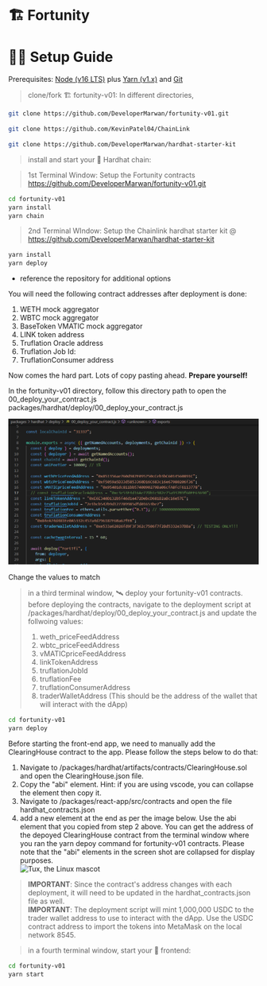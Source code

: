 # 🏗 Fortunity

# 🏄‍♂️ Setup Guide

Prerequisites: [Node (v16 LTS)](https://nodejs.org/en/download/) plus [Yarn (v1.x)](https://classic.yarnpkg.com/en/docs/install/) and [Git](https://git-scm.com/downloads)

> clone/fork 🏗 fortunity-v01:
In different directories,
```bash
git clone https://github.com/DeveloperMarwan/fortunity-v01.git
```
```bash
git clone https://github.com/KevinPatel04/ChainLink
```
```bash
git clone https://github.com/DeveloperMarwan/hardhat-starter-kit
```

> install and start your 👷‍ Hardhat chain:

> 1st Terminal Window:
Setup the Fortunity contracts https://github.com/DeveloperMarwan/fortunity-v01.git

```bash
cd fortunity-v01
yarn install
yarn chain
```

> 2nd Terminal WIndow:
 Setup the Chainlink hardhat starter kit @ https://github.com/DeveloperMarwan/hardhat-starter-kit

```bash
yarn install
yarn deploy
```
- reference the repository for additional options

You will need the following contract addresses after deployment is done:  
1. WETH mock aggregator
2. WBTC mock aggregator
3. BaseToken VMATIC mock aggregator
4. LINK token address
5. Truflation Oracle address
6. Truflation Job Id:
7. TruflationConsumer address

Now comes the hard part. Lots of copy pasting ahead. <b>Prepare yourself!</b>

In the fortunity-v01 directory, follow this directory path to open the 00_deploy_your_contract.js 
packages/hardhat/deploy/00_deploy_your_contract.js

<p align="center"><img src="./images/firstimage.png"></p>

Change the values to match 

> in a third terminal window, 🛰 deploy your fortunity-v01 contracts.  
> before deploying the contracts, navigate to the deployment script at /packages/hardhat/deploy/00_deploy_your_contract.js and update the follwoing values:  
> 1. weth_priceFeedAddress
> 2. wbtc_priceFeedAddress
> 3. vMATICpriceFeedAddress
> 4. linkTokenAddress
> 5. truflationJobId
> 6. truflationFee
> 7. truflationConsumerAddress
> 8. traderWalletAddress (This should be the address of the wallet that will interact with the dApp)

```bash
cd fortunity-v01
yarn deploy
```

Before starting the front-end app, we need to manually add the ClearingHouse contract to the app. Please follow the steps below to do that:  
1. Navigate to /packages/hardhat/artifacts/contracts/ClearingHouse.sol and open the ClearingHouse.json file.
2. Copy the "abi" element. Hint: if you are using vscode, you can collapse the element then copy it.
3. Navigate to /packages/react-app/src/contracts and open the file hardhat_contracts.json
4. add a new element at the end as per the image below. Use the abi element that you copied from step 2 above. You can get the address of the depoyed ClearingHouse contract from the terminal window where you ran the yarn depoy command for fortunity-v01 contracts. Please note that the "abi" elements in the screen shot are collapsed for display purposes.    
![Tux, the Linux mascot](https://user-images.githubusercontent.com/17074344/200719616-17572675-587d-4c66-995f-0c4f9d021641.png)

> **IMPORTANT**: Since the contract's address changes with each deployment, it will need to be updated in the hardhat_contracts.json file as well.<br>
> **IMPORTANT**: The deployment script will mint 1,000,000 USDC to the trader wallet address to use to interact with the dApp. Use the USDC contract address to import the tokens into MetaMask on the local network 8545.

> in a fourth terminal window, start your 📱 frontend:

```bash
cd fortunity-v01
yarn start
```
